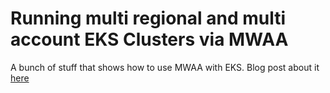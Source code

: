 # Running multi regional and multi account EKS Clusters via MWAA

A bunch of stuff that shows how to use MWAA with EKS. Blog post about it [here](https://dev.to/aws/running-the-kubernetespodoperator-in-different-aws-accounts-when-using-amazon-managed-workflows-for-apache-airflow-v2x-51l7)

